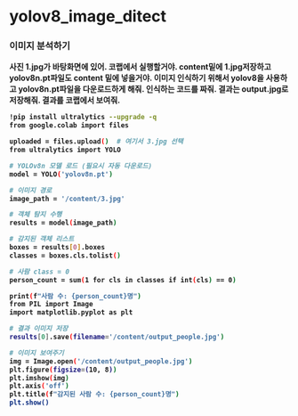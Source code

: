 # yolov8_image_ditect
### 이미지 분석하기
<b>  
사진 1.jpg가 바탕화면에 있어. 
코랩에서 실행할거야. 
content밑에 1.jpg저장하고 yolov8n.pt파일도 content 밑에 넣을거야. 
이미지 인식하기 위해서 yolov8을 사용하고 yolov8n.pt파일을 다운로드하게 해줘. 
인식하는 코드를 짜줘. 
결과는 output.jpg로 저장해줘. 
결과를 코랩에서 보여줘.

``` bash
!pip install ultralytics --upgrade -q
from google.colab import files

uploaded = files.upload()  # 여기서 3.jpg 선택
from ultralytics import YOLO

# YOLOv8n 모델 로드 (필요시 자동 다운로드)
model = YOLO('yolov8n.pt')

# 이미지 경로
image_path = '/content/3.jpg'

# 객체 탐지 수행
results = model(image_path)

# 감지된 객체 리스트
boxes = results[0].boxes
classes = boxes.cls.tolist()

# 사람 class = 0
person_count = sum(1 for cls in classes if int(cls) == 0)

print(f"사람 수: {person_count}명")
from PIL import Image
import matplotlib.pyplot as plt

# 결과 이미지 저장
results[0].save(filename='/content/output_people.jpg')

# 이미지 보여주기
img = Image.open('/content/output_people.jpg')
plt.figure(figsize=(10, 8))
plt.imshow(img)
plt.axis('off')
plt.title(f"감지된 사람 수: {person_count}명")
plt.show()
```
